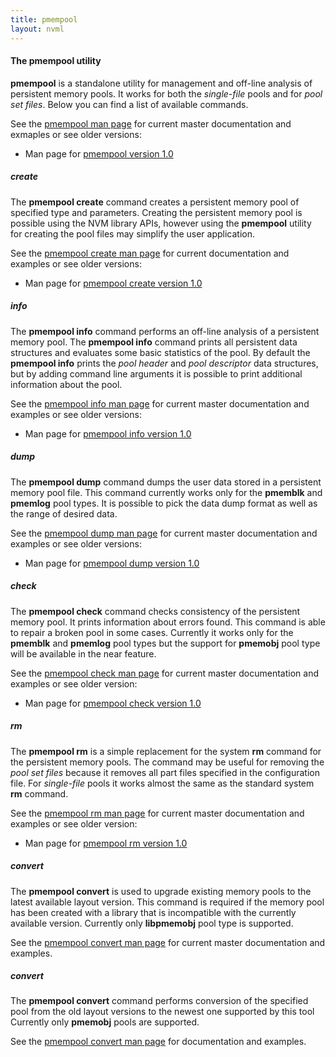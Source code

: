 ```yaml
---
title: pmempool
layout: nvml
---
```


#### The pmempool utility

**pmempool** is a standalone utility for management and off-line analysis
of persistent memory pools. It works for both the *single-file* pools and
for *pool set files*. Below you can find a list of available commands.

See the [pmempool man page](master/pmempool.1.html) for current master documentation
and exmaples or see older versions:

* Man page for [pmempool version 1.0](v1.0/pmempool.1.html)

##### create

The **pmempool create** command creates a persistent memory pool of specified
type and parameters. Creating the persistent memory pool is possible using
the NVM library APIs, however using the **pmempool** utility for creating the
pool files may simplify the user application.

See the [pmempool create man page](master/pmempool-create.1.html) for current documentation
and examples or see older versions:

* Man page for [pmempool create version 1.0](v1.0/pmempool-create.1.html)

##### info

The **pmempool info** command performs an off-line analysis of a persistent memory
pool. The **pmempool info** command prints all persistent data
structures and evaluates some basic statistics of the pool. By default the
**pmempool info** prints the *pool header* and *pool descriptor* data
structures, but by adding command line arguments it is possible to print
additional information about the pool.

See the [pmempool info man page](master/pmempool-info.1.html) for current master documentation
and examples or see older versions:

* Man page for [pmempool info version 1.0](v1.0/pmempool-info.1.html)

##### dump

The **pmempool dump** command dumps the user data stored in a persistent memory
pool file. This command currently works only for the **pmemblk** and
**pmemlog** pool types. It is possible to pick the data dump format as well as
the range of desired data.

See the [pmempool dump man page](master/pmempool-dump.1.html) for current master documentation
and examples or see older versions:

* Man page for [pmempool dump version 1.0](v1.0/pmempool-dump.1.html)

##### check

The **pmempool check** command checks consistency of the persistent memory pool.
It prints information about errors found. This command is able to repair
a broken pool in some cases. Currently it works only for the **pmemblk** and
**pmemlog** pool types but the support for **pmemobj** pool type will be
available in the near feature.

See the [pmempool check man page](master/pmempool-check.1.html) for current master documentation
and examples or see older version:

* Man page for [pmempool check version 1.0](v1.0/pmempool-check.1.html)

##### rm

The **pmempool rm** is a simple replacement for the system **rm** command for
the persistent memory pools. The command may be useful for removing the
*pool set files* because it removes all part files specified in the
configuration file. For *single-file* pools it works almost the same
as the standard system **rm** command.

See the [pmempool rm man page](master/pmempool-rm.1.html) for current master documentation
and examples or see older version:

* Man page for [pmempool rm version 1.0](v1.0/pmempool-rm.1.html)

##### convert

The **pmempool convert** is used to upgrade existing memory pools to the latest
available layout version. This command is required if the memory pool has
been created with a library that is incompatible with the currently
available version. Currently only **libpmemobj** pool type is supported.

See the [pmempool convert man page](master/pmempool-convert.1.html) for current master documentation
and examples.

##### convert

The **pmempool convert** command performs conversion of the specified pool
from the old layout versions to the newest one supported by this tool
Currently only **pmemobj** pools are supported.

See the [pmempool convert man page](pmempool-convert.1.html) for documentation
and examples.
